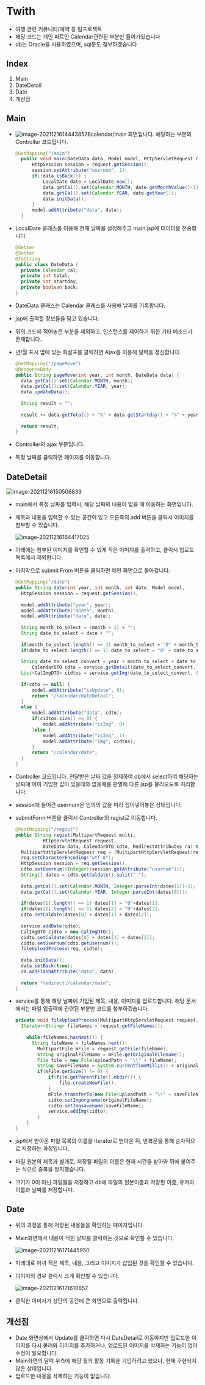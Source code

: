 # Twith

- 여행 관련 커뮤니티/예약 등 팀프로젝트
- 해당 코드는 개인 파트인 Calendar관련된 부분만 들어가있습니다
- db는 Oracle을 사용하였으며, sql문도 첨부하겠습니다



## Index

1. Main
2. DateDetail
3. Date
4. 개선점



## Main



- ![image-20211216144438578](C:\ITA\1900_web_ktw\Spring\workspace\TWith\readmeImg\image-20211216144438578.png)calendar/main 화면입니다. 해당하는 부분의 Controller 코드입니다.

  ```` java
  @GetMapping("/main")
  	public void main(DateData data, Model model, HttpServletRequest request) 	{
  		HttpSession session = request.getSession();
  		session.setAttribute("usernum", 1);
  		if(!data.isBack()) {
  			LocalDate date = LocalDate.now();
  			data.getCal().set(Calendar.MONTH, date.getMonthValue()-1);
  			data.getCal().set(Calendar.YEAR, date.getYear());
  			data.initData();
  		}
  		model.addAttribute("data", data);
  	}
  ````

- LocalDate 클래스를 이용해 현재 날짜를 설정해주고 main.jsp에 데이터를 전송합니다.

  ```` java
  @Getter
  @Setter
  @ToString
  public class DateData {
  	private Calendar cal;
  	private int total;
  	private int startday;
  	private boolean back;
  }
  ````

- DateData 클래스는 Calendar 클래스를 사용해 날짜를 기록합니다.

- jsp에 출력할 정보들을 담고 있습니다.

- 위의 코드에 적어놓은 부분을 제외하고, 인스턴스를 제어하기 위한 기타 메소드가 존재합니다.

- 년/월 표시 옆에 있는 화살표를 클릭하면 Ajax를 이용해 달력을 갱신합니다.

  ````java
  @GetMapping("/pageMove")
  @ResponseBody
  public String pageMove(int year, int month, DateData data) {
  	data.getCal().set(Calendar.MONTH, month);
  	data.getCal().set(Calendar.YEAR, year);
  	data.updateData();
  	
  	String result = "";
  	
  	result += data.getTotal() + "%" + data.getStartday() + "%" + year + 			"%" + month;
  		
  	return result;
  }
  ````

- Controller의 ajax 부분입니다.

- 특정 날짜를 클릭하면 페이지를 이동합니다.

## DateDetail

![image-20211216150506839](C:\ITA\1900_web_ktw\Spring\workspace\TWith\readmeImg\image-20211216150506839.png)

- main에서 특정 날짜를 입력시, 해당 날짜의 내용이 없을 때 이동하는 화면입니다.

- 제목과 내용을 입력할 수 있는 공간이 있고 오른쪽의 add 버튼을 클릭시 이미지를 첨부할 수 있습니다.

  ![image-20211216164417025](C:\ITA\1900_web_ktw\Spring\workspace\TWith\readmeImg\image-20211216164417025.png)

- 아래에는 첨부된 이미지를 확인할 수 있게 작은 이미지를 출력하고, 클릭시 업로드 목록에서 제외합니다.

- 마지막으로 submit From 버튼을 클릭하면 메인 화면으로 돌아갑니다.

  ````java
  @GetMapping("/date")
  public String date(int year, int month, int date, Model model, 			HttpServletRequest request) {
  	HttpSession session = request.getSession();
  		
  	model.addAttribute("year", year);
  	model.addAttribute("month", month);
  	model.addAttribute("date", date);
  		
  	String month_to_select = (month + 1) + "";
  	String date_to_select = date + "";
  		
  	if(month_to_select.length() == 1) month_to_select = "0" + month_to_select;
  	if(date_to_select.length() == 1) date_to_select = "0" + date_to_select;
  		
  	String date_to_select_convert = year + month_to_select + date_to_select;
  		CalendarDTO cdto = service.getDetail(date_to_select_convert, (Integer)session.getAttribute("usernum"));
  	List<CalImgDTO> cidtos = service.getImg(date_to_select_convert, (Integer)session.getAttribute("usernum"));
  		
  	if(cdto == null) {
  		model.addAttribute("isUpdate", 0);
  		return "/calendar/dateDetail";
  	}
  	else {
  		model.addAttribute("data", cdto);
  		if(cidtos.size() == 0) {
  			model.addAttribute("isImg", 0);
  		}else {
  			model.addAttribute("isImg", 1);
  			model.addAttribute("Img", cidtos);
  		}		
  		return "/calendar/date";
  	}
  }
  ````

- Controller 코드입니다. 전달받은 날짜 값을 정제하여 db에서 select하여 해당하는 날짜에 이미 기입한 값이 있을때와 없을때를 판별해 다른 jsp를 불러오도록 처리합니다.

- session에 들어간 usernum은 임의의 값을 미리 집어넣어놓은 상태입니다.

- submitForm 버튼을 클릭시 Controller의 regist로 이동합니다.

  ```java
  @PostMapping("/regist")
  public String regist(MultipartRequest multi,
  			HttpServletRequest request,
  			DateData data, CalendarDTO cdto, RedirectAttributes ra) throws Exception {
  	MultipartHttpServletRequest req = (MultipartHttpServletRequest)request;
  	req.setCharacterEncoding("utf-8");
  	HttpSession session = req.getSession();
  	cdto.setUsernum((Integer)(session.getAttribute("usernum")));
  	String[] dates = cdto.getCaldate().split("-");
  	
  	data.getCal().set(Calendar.MONTH, Integer.parseInt(dates[1])-1);
  	data.getCal().set(Calendar.YEAR, Integer.parseInt(dates[0]));
  	
  	if(dates[1].length() == 1) dates[1] = "0"+dates[1];
  	if(dates[2].length() == 1) dates[2] = "0"+dates[2];
  	cdto.setCaldate(dates[0] + dates[1] + dates[2]);
  	
  	service.addDate(cdto);
  	CalImgDTO cidto = new CalImgDTO();
  	cidto.setCaldate(dates[0] + dates[1] + dates[2]);
  	cidto.setUsernum(cdto.getUsernum());
  	fileUploadProcess(req, cidto);
  	
  	data.initData();
  	data.setBack(true);
  	ra.addFlashAttribute("data", data);
      
  	return "redirect:/calendar/main";
  }
  ```

- service를 통해 해당 날짜에 기입된 제목, 내용, 이미지를 업로드합니다. 해당 문서에서는 파일 입출력에 관련된 부분만 코드를 첨부하겠습니다.

  ```java
  private void fileUploadProcess(MultipartHttpServletRequest request, CalImgDTO cidto) throws Exception {
  	Iterator<String> fileNames = request.getFileNames();
          
      while(fileNames.hasNext()) {
      	String fileName = fileNames.next();
          MultipartFile mFile = request.getFile(fileName);
          String originalFileName = mFile.getOriginalFilename();
          File file = new File(uploadPath + "\\" + fileName);
          String saveFileName = System.currentTimeMillis() + originalFileName;
          if(mFile.getSize() != 0) {
              if(file.getParentFile().mkdir()) {
                  file.createNewFile();
              }
              mFile.transferTo(new File(uploadPath + "\\" + saveFileName));
              cidto.setImgorgname(originalFileName);
              cidto.setImgsavename(saveFileName);
              service.addImg(cidto);
          }
      }
  }
  ```

- jsp에서 받아온 파일 목록의 이름을 Iterator로 받아온 뒤, 반복문을 통해 순차적으로 저장하는 과정입니다.

- 파일 원본의 제목과 별개로, 저장될 파일의 이름은 현재 시간을 받아와 뒤에 붙여주는 식으로 중복을 방지했습니다.

- 크기가 0이 아닌 파일들을 저장하고 db에 파일의 원본이름과 저장된 이름, 유저의 이름과 날짜를 저장합니다.



## Date

- 위의 과정을 통해 저장된 내용들을 확인하는 페이지입니다.

- Main화면에서 내용이 적힌 날짜를 클릭하는 것으로 확인할 수 있습니다.

  ![image-20211216171445950](C:\ITA\1900_web_ktw\Spring\workspace\TWith\readmeImg\image-20211216171445950.png)

- 차례대로 아까 적은 제목, 내용, 그리고 이미지가 삽입된 것을 확인할 수 있습니다.

- 이미지의 경우 클릭시 크게 확인할 수 있습니다.

  ![image-20211216171610857](C:\ITA\1900_web_ktw\Spring\workspace\TWith\readmeImg\image-20211216171610857.png)

- 클릭한 이미지가 상단의 공간에 큰 화면으로 출력됩니다.



## 개선점

- Date 화면상에서 Update를 클릭하면 다시 DateDetail로 이동하지만 업로드한 이미지를 다시 불러와 이미지를 추가하거나, 업로드된 이미지를 삭제하는 기능이 없어 수정이 필요합니다.
- Main화면의 달력 우측에 해당 월의 활동 기록을 기입하려고 했으나, 현재 구현되지 않은 상태입니다.
- 업로드한 내용을 삭제하는 기능이 없습니다.